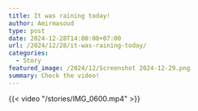 ```yaml
---
title: It was raining today!
author: Amirmasoud
type: post
date: 2024-12-28T14:00:00+07:00
url: /2024/12/28/it-was-raining-today/
categories:
  - Story
featured_image: /2024/12/Screenshot 2024-12-29.png
summary: Check the video!
---
```


{{< video "/stories/IMG_0600.mp4" >}}
